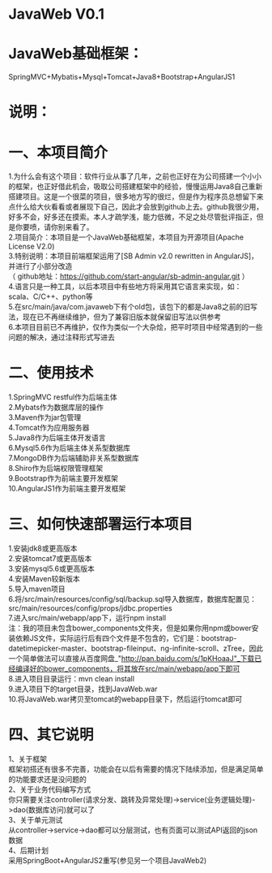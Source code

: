 # JavaWeb V0.1
# JavaWeb基础框架：
SpringMVC+Mybatis+Mysql+Tomcat+Java8+Bootstrap+AngularJS1  
# 说明：
# 一、本项目简介
1.为什么会有这个项目：软件行业从事了几年，之前也正好在为公司搭建一个小小的框架，也正好借此机会，吸取公司搭建框架中的经验，慢慢运用Java8自己重新搭建项目。这是一个很菜的项目，很多地方写的很烂，但是作为程序员总想留下来点什么给大伙看看或者展现下自己，因此才会放到github上去。github我很少用，好多不会，好多还在摸索。本人才疏学浅，能力低微，不足之处尽管批评指正，但是你要喷，请你别来看了。            
2.项目简介：本项目是一个JavaWeb基础框架，本项目为开源项目(Apache License V2.0)     
3.特别说明：本项目前端框架运用了[SB Admin v2.0 rewritten in AngularJS]，并进行了小部分改造       
（ github地址：https://github.com/start-angular/sb-admin-angular.git ）    
4.语言只是一种工具，以后本项目中有些地方将采用其它语言来实现，如：scala、C/C++、python等           
5.在src/main/java/com.javaweb下有个old包，该包下的都是Java8之前的旧写法，现在已不再继续维护，但为了兼容旧版本就保留旧写法以供参考         
6.本项目目前已不再维护，仅作为类似一个大杂烩，把平时项目中经常遇到的一些问题的解决，通过注释形式写进去          
# 二、使用技术
1.SpringMVC restful作为后端主体  
2.Mybats作为数据库层的操作  
3.Maven作为jar包管理    
4.Tomcat作为应用服务器   
5.Java8作为后端主体开发语言   
6.Mysql5.6作为后端主体关系型数据库   
7.MongoDB作为后端辅助非关系型数据库   
8.Shiro作为后端权限管理框架   
9.Bootstrap作为前端主要开发框架   
10.AngularJS1作为前端主要开发框架   
# 三、如何快速部署运行本项目
1.安装jdk8或更高版本   
2.安装tomcat7或更高版本    
3.安装mysql5.6或更高版本    
4.安装Maven较新版本   
5.导入maven项目   
6.将/src/main/resources/config/sql/backup.sql导入数据库，数据库配置见：src/main/resources/config/props/jdbc.properties   
7.进入src/main/webapp/app下，运行npm install         
注：我的项目未包含bower\_components文件夹，但是如果你用npm或bower安装依赖JS文件，实际运行后有四个文件是不包含的，它们是：bootstrap-datetimepicker-master、bootstrap-fileinput、ng-infinite-scroll、zTree，因此一个简单做法可以直接从百度网盘_"http://pan.baidu.com/s/1pKHoaaJ"_下载已经编译好的bower_components，将其放在src/main/webapp/app下即可           
8.进入项目目录运行：mvn clean install                                        
9.进入项目下的target目录，找到JavaWeb.war                    
10.将JavaWeb.war拷贝至tomcat的webapp目录下，然后运行tomcat即可          
# 四、其它说明
1、关于框架                 
框架初搭还有很多不完善，功能会在以后有需要的情况下陆续添加，但是满足简单的功能要求还是没问题的               
2、关于业务代码编写方式               
你只需要关注controller(请求分发、跳转及异常处理)->service(业务逻辑处理)->dao(数据库访问)就可以了              
3、关于单元测试                
从controller->service->dao都可以分层测试，也有页面可以测试API返回的json数据             
4、后期计划             
采用SpringBoot+AngularJS2重写(参见另一个项目JavaWeb2)             
